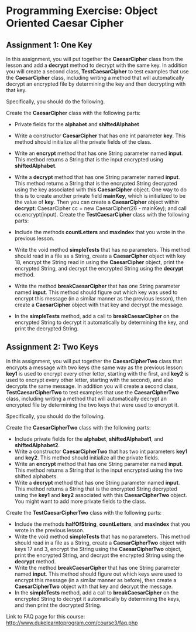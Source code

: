 # Programming Exercise: Object Oriented Caesar Cipher

## Assignment 1: One Key

In this assignment, you will put together the **CaesarCipher** class from the lesson and add a **decrypt** method to decrypt with the same key. In addition you will create a second class, **TestCaesarCipher** to test examples that use the **CaesarCipher** class, including writing a method that will automatically decrypt an encrypted file by determining the key and then decrypting with that key.

Specifically, you should do the following.

Create the **CaesarCipher** class with the following parts:

- Private fields for the **alphabet** and **shiftedAlphabet**
- Write a constructor **CaesarCipher** that has one int parameter **key**. This method should initialize all the private fields of the class.
- Write an **encrypt** method that has one String parameter named **input**. This method returns a String that is the input encrypted using **shiftedAlphabet**.
- Write a **decrypt** method that has one String parameter named **input**. This method returns a String that is the encrypted String decrypted using the key associated with this **CaesarCipher** object. One way to do this is to create another private field **mainKey**, which is initialized to be the value of **key**. Then you can create a **CaesarCipher** object within **decrypt**: CaesarCipher cc = new CaesarCipher(26 - mainKey); and call cc.encrypt(input).
  Create the **TestCaesarCipher** class with the following parts:

- Include the methods **countLetters** and **maxIndex** that you wrote in the previous lesson.
- Write the void method **simpleTests** that has no parameters. This method should read in a file as a String, create a **CaesarCipher** object with key 18, encrypt the String read in using the **CaesarCipher** object, print the encrypted String, and decrypt the encrypted String using the **decrypt** method.
- Write the method **breakCaesarCipher** that has one String parameter named **input**. This method should figure out which key was used to encrypt this message (in a similar manner as the previous lesson), then create a **CaesarCipher** object with that key and decrypt the message.
- In the **simpleTests** method, add a call to **breakCaesarCipher** on the encrypted String to decrypt it automatically by determining the key, and print the decrypted String.

## Assignment 2: Two Keys

In this assignment, you will put together the **CaesarCipherTwo** class that encrypts a message with two keys (the same way as the previous lesson: **key1** is used to encrypt every other letter, starting with the first, and **key2** is used to encrypt every other letter, starting with the second), and also decrypts the same message. In addition you will create a second class, **TestCaesarCipherTwo** to test examples that use the **CaesarCipherTwo** class, including writing a method that will automatically decrypt an encrypted file by determining the two keys that were used to encrypt it.

Specifically, you should do the following.

Create the **CaesarCipherTwo** class with the following parts:

- Include private fields for the **alphabet**, **shiftedAlphabet1**, and **shiftedAlphabet2**.
- Write a constructor **CaesarCipherTwo** that has two int parameters **key1** and **key2**. This method should initialize all the private fields.
- Write an **encrypt** method that has one String parameter named **input**. This method returns a String that is the input encrypted using the two shifted alphabets.
- Write a **decrypt** method that has one String parameter named **input**. This method returns a String that is the encrypted String decrypted using the **key1** and **key2** associated with this **CaesarCipherTwo** object. You might want to add more private fields to the class.

Create the **TestCaesarCipherTwo** class with the following parts:

- Include the methods **halfOfString**, **countLetters**, and **maxIndex** that you wrote in the previous lesson.
- Write the void method **simpleTests** that has no parameters. This method should read in a file as a String, create a **CaesarCipherTwo** object with keys 17 and 3, encrypt the String using the **CaesarCipherTwo** object, print the encrypted String, and decrypt the encrypted String using the **decrypt** method.
- Write the method **breakCaesarCipher** that has one String parameter named **input**. This method should figure out which keys were used to encrypt this message (in a similar manner as before), then create a **CaesarCipherTwo** object with that key and decrypt the message.
- In the **simpleTests** method, add a call to **breakCaesarCipher** on the encrypted String to decrypt it automatically by determining the keys, and then print the decrypted String.

Link to FAQ page for this course: http://www.dukelearntoprogram.com/course3/faq.php
